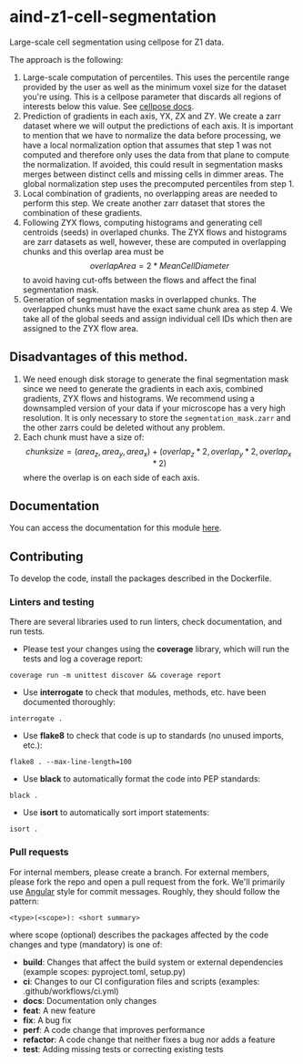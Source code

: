 # aind-z1-cell-segmentation

Large-scale cell segmentation using cellpose for Z1 data.

The approach is the following:

1. Large-scale computation of percentiles. This uses the percentile range provided by the user as well as the minimum voxel size for the dataset you're using. This is a cellpose parameter that discards all regions of interests below this value. See [cellpose docs](https://github.com/MouseLand/cellpose/blob/main/cellpose/models.py#L347).
2. Prediction of gradients in each axis, YX, ZX and ZY. We create a zarr dataset where we will output the predictions of each axis. It is important to mention that we have to normalize the data before processing, we have a local normalization option that assumes that step 1 was not computed and therefore only uses the data from that plane to compute the normalization. If avoided, this could result in segmentation masks merges between distinct cells and missing cells in dimmer areas. The global normalization step uses the precomputed percentiles from step 1.
3. Local combination of gradients, no overlapping areas are needed to perform this step. We create another zarr dataset that stores the combination of these gradients.
4. Following ZYX flows, computing histograms and generating cell centroids (seeds) in overlaped chunks. The ZYX flows and histograms are zarr datasets as well, however, these are computed in overlapping chunks and this overlap area must be $$overlapArea = 2*MeanCellDiameter$$ to avoid having cut-offs between the flows and affect the final segmentation mask.
5. Generation of segmentation masks in overlapped chunks. The overlapped chunks must have the exact same chunk area as step 4. We take all of the global seeds and assign individual cell IDs which then are assigned to the ZYX flow area.

## Disadvantages of this method.
1. We need enough disk storage to generate the final segmentation mask since we need to generate the gradients in each axis, combined gradients, ZYX flows and histograms. We recommend using a downsampled version of your data if your microscope has a very high resolution. It is only necessary to store the `segmentation_mask.zarr` and the other zarrs could be deleted without any problem.
2. Each chunk must have a size of: 
$$chunksize = (area_z, area_y, area_x) + (overlap_z * 2, overlap_y * 2, overlap_x * 2)$$ 
where the overlap is on each side of each axis.

## Documentation
You can access the documentation for this module [here]().

## Contributing

To develop the code, install the packages described in the Dockerfile.

### Linters and testing

There are several libraries used to run linters, check documentation, and run tests.

- Please test your changes using the **coverage** library, which will run the tests and log a coverage report:

```
coverage run -m unittest discover && coverage report
```

- Use **interrogate** to check that modules, methods, etc. have been documented thoroughly:

```
interrogate .
```

- Use **flake8** to check that code is up to standards (no unused imports, etc.):
```
flake8 . --max-line-length=100
```

- Use **black** to automatically format the code into PEP standards:
```
black .
```

- Use **isort** to automatically sort import statements:
```
isort .
```

### Pull requests

For internal members, please create a branch. For external members, please fork the repo and open a pull request from the fork. We'll primarily use [Angular](https://github.com/angular/angular/blob/main/CONTRIBUTING.md#commit) style for commit messages. Roughly, they should follow the pattern:
```
<type>(<scope>): <short summary>
```

where scope (optional) describes the packages affected by the code changes and type (mandatory) is one of:

- **build**: Changes that affect the build system or external dependencies (example scopes: pyproject.toml, setup.py)
- **ci**: Changes to our CI configuration files and scripts (examples: .github/workflows/ci.yml)
- **docs**: Documentation only changes
- **feat**: A new feature
- **fix**: A bug fix
- **perf**: A code change that improves performance
- **refactor**: A code change that neither fixes a bug nor adds a feature
- **test**: Adding missing tests or correcting existing tests
